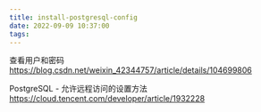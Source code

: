 ```yaml
---
title: install-postgresql-config
date: 2022-09-09 10:37:00
tags:
---
```


查看用户和密码
https://blog.csdn.net/weixin_42344757/article/details/104699806

PostgreSQL - 允许远程访问的设置方法
https://cloud.tencent.com/developer/article/1932228
